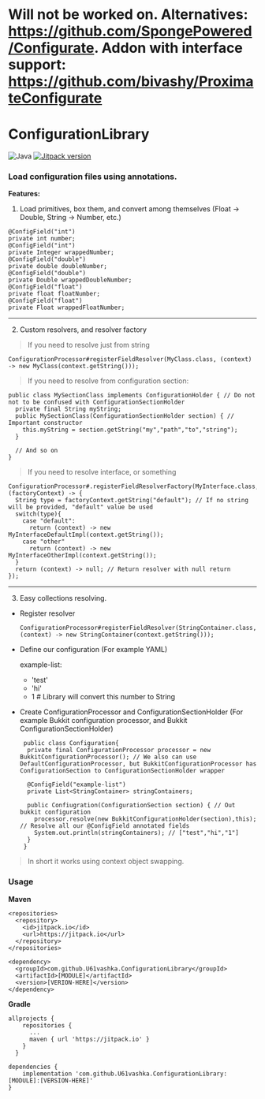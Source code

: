 # Will not be worked on. Alternatives: https://github.com/SpongePowered/Configurate. Addon with interface support: https://github.com/bivashy/ProximateConfigurate 

# ConfigurationLibrary

![Java](https://img.shields.io/badge/Java-8%2B-brightgreen)
[![Jitpack version](https://jitpack.io/v/bivashy/ConfigurationLibrary.svg)](https://jitpack.io/#U61vashka/ConfigurationLibrary)

### Load configuration files using annotations.

**Features:**
1. Load primitives, box them, and convert among themselves (Float -> Double, String -> Number, etc.)
```
@ConfigField("int")
private int number;
@ConfigField("int")
private Integer wrappedNumber;
@ConfigField("double")
private double doubleNumber;
@ConfigField("double")
private Double wrappedDoubleNumber;
@ConfigField("float")
private float floatNumber;
@ConfigField("float")
private Float wrappedFloatNumber;
```
---
2. Custom resolvers, and resolver factory
> If you need to resolve just from string
```
ConfigurationProcessor#registerFieldResolver(MyClass.class, (context) -> new MyClass(context.getString()));
```
> If you need to resolve from configuration section:
```
public class MySectionClass implements ConfigurationHolder { // Do not not to be confused with ConfigurationSectionHolder 
  private final String myString;
  public MySectionClass(ConfigurationSectionHolder section) { // Important constructor
    this.myString = section.getString("my","path","to","string"); 
  }

  // And so on
}
```
> If you need to resolve interface, or something
```
ConfigurationProcessor#.registerFieldResolverFactory(MyInterface.class, (factoryContext) -> {
  String type = factoryContext.getString("default"); // If no string will be provided, "default" value be used
  switch(type){
    case "default":
      return (context) -> new MyInterfaceDefaultImpl(context.getString());
    case "other"
      return (context) -> new MyInterfaceOtherImpl(context.getString());
  }
  return (context) -> null; // Return resolver with null return
});
```
---
3. Easy collections resolving.
- Register resolver

  ```
  ConfigurationProcessor#registerFieldResolver(StringContainer.class,(context) -> new StringContainer(context.getString()));
  ```

- Define our configuration (For example YAML)

  example-list:
    - 'test'
    - 'hi'
    - 1 # Library will convert this number to String

- Create ConfigurationProcessor and ConfigurationSectionHolder (For example Bukkit configuration processor, and Bukkit ConfigurationSectionHolder)

  ```
   public class Configuration{
    private final ConfigurationProcessor processor = new BukkitConfigurationProcessor(); // We also can use DefaultConfigurationProcessor, but BukkitConfigurationProcessor has ConfigurationSection to ConfigurationSectionHolder wrapper
    
    @ConfigField("example-list")
    private List<StringContainer> stringContainers;

    public Confiugration(ConfigurationSection section) { // Out bukkit configuration
      processor.resolve(new BukkitConfigurationHolder(section),this); // Resolve all our @ConfigField annotated fields
      System.out.println(stringContainers); // ["test","hi","1"]
    }
   }
  ```
> In short it works using context object swapping.

### Usage
**Maven**
```
<repositories>
  <repository>
    <id>jitpack.io</id>
    <url>https://jitpack.io</url>
  </repository>
</repositories>

<dependency>
  <groupId>com.github.U61vashka.ConfigurationLibrary</groupId>
  <artifactId>[MODULE]</artifactId> 
  <version>[VERION-HERE]</version>
</dependency>
```
**Gradle**
```
allprojects {
    repositories {
      ...
      maven { url 'https://jitpack.io' }
    }
  }

dependencies {
    implementation 'com.github.U61vashka.ConfigurationLibrary:[MODULE]:[VERSION-HERE]'
}
```
    
